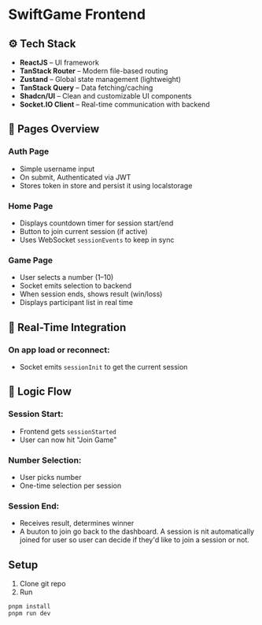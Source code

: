 # SwiftGame Frontend

## ⚙️ Tech Stack

- **ReactJS** – UI framework
- **TanStack Router** – Modern file-based routing
- **Zustand** – Global state management (lightweight)
- **TanStack Query** – Data fetching/caching
- **Shadcn/UI** – Clean and customizable UI components
- **Socket.IO Client** – Real-time communication with backend

## 📄 Pages Overview

### Auth Page
- Simple username input
- On submit, Authenticated via JWT 
- Stores token in store and persist it using localstorage

### Home Page
- Displays countdown timer for session start/end
- Button to join current session (if active)
- Uses WebSocket `sessionEvents` to keep in sync

### Game Page
- User selects a number (1–10)
- Socket emits selection to backend
- When session ends, shows result (win/loss)
- Displays participant list in real time

## 🔁 Real-Time Integration

### On app load or reconnect:
- Socket emits `sessionInit` to get the current session

## 🧠 Logic Flow

### Session Start:
- Frontend gets `sessionStarted`
- User can now hit "Join Game"

### Number Selection:
- User picks number
- One-time selection per session

### Session End:
- Receives result, determines winner
- A buuton to join go back to the dashboard. A session is nit automatically joined for user so user can decide if they'd like to join a session or not.

## Setup
1. Clone git repo
2. Run
```
pnpm install
pnpm run dev
```
